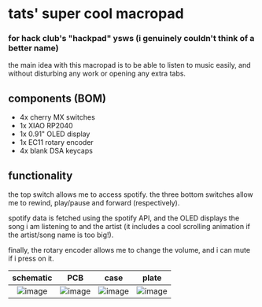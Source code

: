 # tats' super cool macropad
### for hack club's "hackpad" ysws (i genuinely couldn't think of a better name)


the main idea with this macropad is to be able to listen to music easily, and without disturbing any work or opening any
extra tabs.

## components (BOM)
- 4x cherry MX switches
- 1x XIAO RP2040
- 1x 0.91" OLED display
- 1x EC11 rotary encoder
- 4x blank DSA keycaps

## functionality
the top switch allows me to access spotify. the three bottom switches allow me to rewind, play/pause and forward (respectively).

spotify data is fetched using the spotify API, and the OLED displays the song i am listening to and the artist (it includes a 
cool scrolling animation if the artist/song name is too big!).

finally, the rotary encoder allows me to change the volume, and i can mute if i press on it. 

schematic            |  PCB         |   case    |   plate
:-------------------------:|:-------------------------:|:-------------------------:|:-------------------------:|
![image](https://github.com/user-attachments/assets/70454112-47b7-44a9-924e-3a8c53fec77a)| ![image](https://github.com/user-attachments/assets/64821e0e-4b6a-484d-ae4e-3a6258205c53) | ![image](https://github.com/user-attachments/assets/a95ea2d3-1d22-4550-b8a0-6cd00c639598)| ![image](https://github.com/user-attachments/assets/4ef1f4e7-3f43-4731-90da-4cbcf8023d87)

